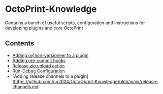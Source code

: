 # OctoPrint-Knowledge
Contains a bunch of useful scripts, configuration and instructions for developing plugins and core OctoPrint

## Contents
* [Adding python-versioneer to a plugin](https://github.com/cp2004/OctoPrint-Knowledge/blob/main/versioneer.md)
* [Adding pre-commit hooks](https://github.com/cp2004/OctoPrint-Knowledge/blob/main/pre-commit.md)
* [Release zip upload action](https://github.com/cp2004/OctoPrint-Knowledge/blob/main/releasezip-upload.md)
* [Run-Debug Configuration](https://github.com/cp2004/OctoPrint-Knowledge/blob/main/run-debug.md)
* [Adding release channels to a plugin](https://github.com/cp2004/OctoOprint-Knowledge/blob/main/release-channels.md
